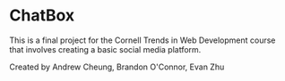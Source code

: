 # ChatBox

This is a final project for the Cornell Trends in Web Development course that involves creating a basic social media platform.

Created by 
Andrew Cheung,
Brandon O'Connor,
Evan Zhu
